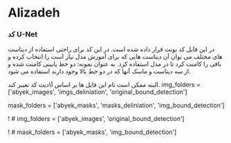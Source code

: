 # Alizadeh

### کد U-Net 
در این فایل کد  یونت قرار داده شده است. در این کد برای راحتی استفاده از دیتاست های مختلف می توان آن دیتاست هایی که برای آموزش مدل نیاز است  را انتخاب کرده و باقی را کامنت کرد تا در مدل استفاده کرد. 
به عنوان نمونه: 
دو خط پایینی کامنت شده و از سه دیتاست و ماسک آنها که در دو خط بالا وجود دارند استفاده می شود.  

البته ممکن است نام این فایل ها بر اساس آ\دیت کد تغییر کند.
img_folders = ['abyek_images', 'imgs_deliniation', 'original_bound_detection']

mask_folders = ['abyek_masks', 'masks_deliniation', 'img_bound_detection']

! # img_folders = ['abyek_images', 'original_bound_detection']

! # mask_folders = ['abyek_masks', 'img_bound_detection']

